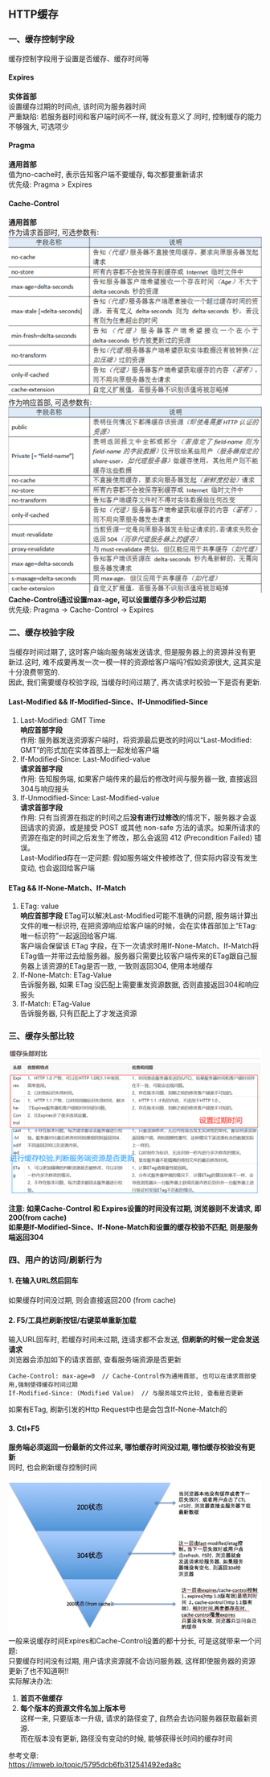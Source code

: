 ## HTTP缓存
### 一、缓存控制字段
缓存控制字段用于设置是否缓存、缓存时间等
#### Expires
**实体首部**<br>
设置缓存过期的时间点, 该时间为服务器时间<br>
严重缺陷: 若服务器时间和客户端时间不一样, 就没有意义了.同时, 控制缓存的能力不够强大, 可选项少
#### Pragma
**通用首部**<br>
值为no-cache时, 表示告知客户端不要缓存, 每次都要重新请求<br>
优先级: Pragma > Expires
#### Cache-Control
**通用首部**<br>
作为请求首部时, 可选参数有:
![](https://github.com/zenglinan/HTTP-note/blob/master/img/9.png)<br>
作为响应首部, 可选参数有:
![](https://github.com/zenglinan/HTTP-note/blob/master/img/10.png)<br>
**Cache-Control通过设置max-age, 可以设置缓存多少秒后过期**<br>
优先级: Pragma -> Cache-Control -> Expires

### 二、缓存校验字段
当缓存时间过期了, 这时客户端向服务端发送请求, 但是服务器上的资源并没有更新过.这时, 难不成要再发一次一模一样的资源给客户端吗?假如资源很大, 这其实是十分浪费带宽的.<br>
因此, 我们需要缓存校验字段, 当缓存时间过期了, 再次请求时校验一下是否有更新.
#### Last-Modified && If-Modified-Since、If-Unmodified-Since
1. Last-Modified: GMT Time<br>
**响应首部字段**<br>
作用: 服务器发送资源客户端时，将资源最后更改的时间以“Last-Modified: GMT”的形式加在实体首部上一起发给客户端
2. If-Modified-Since: Last-Modified-value<br>
**请求首部字段**<br>
作用: 告知服务端, 如果客户端传来的最后的修改时间与服务器一致, 直接返回304与响应报头
3. If-Unmodified-Since: Last-Modified-value<br>
**请求首部字段**<br>
作用: 只有当资源在指定的时间之后**没有进行过修改**的情况下，服务器才会返回请求的资源，或是接受 POST 或其他 non-safe 方法的请求。如果所请求的资源在指定的时间之后发生了修改，那么会返回 412 (Precondition Failed) 错误。<br>
Last-Modified存在一定问题: 假如服务端文件被修改了, 但实际内容没有发生变动, 也会返回给客户端

#### ETag && If-None-Match、If-Match
1. ETag: value<br>
**响应首部字段**
ETag可以解决Last-Modified可能不准确的问题, 服务端计算出文件的唯一标识符, 在把资源响应给客户端的时候，会在实体首部加上“ETag: 唯一标识符”一起返回给客户端.<br>
客户端会保留该 ETag 字段，在下一次请求时用If-None-Match、If-Match将ETag值一并带过去给服务器。服务器只需要比较客户端传来的ETag跟自己服务器上该资源的ETag是否一致, 一致则返回304, 使用本地缓存
2. If-None-Match: ETag-Value<br>
告诉服务器, 如果 ETag 没匹配上需要重发资源数据, 否则直接返回304和响应报头
3. If-Match: ETag-Value<br>
告诉服务器, 只有匹配上了才发送资源

### 三、缓存头部比较
![](https://github.com/zenglinan/HTTP-note/blob/master/img/11.png)<br>

**注意: 如果Cache-Control 和 Expires设置的时间没有过期, 浏览器则不发请求, 即200(from cache)**<br>
**如果是If-Modified-Since、If-None-Match和设置的缓存校验不匹配, 则是服务端返回304**

### 四、用户的访问/刷新行为
#### 1. 在输入URL然后回车
如果缓存时间没过期, 则会直接返回200 (from cache)
#### 2. F5/工具栏刷新按钮/右键菜单重新加载
输入URL回车时, 若缓存时间未过期, 连请求都不会发送, **但刷新的时候一定会发送请求**<br>
浏览器会添加如下的请求首部, 查看服务端资源是否更新
```
Cache-Control: max-age=0  // Cache-Control作为通用首部, 也可以在请求首部使用,强制使得缓存时间过期
If-Modified-Since: (Modified Value)  // 与服务端文件比较, 查看是否更新
```
如果有ETag, 刷新引发的Http Request中也是会包含If-None-Match的
#### 3. Ctl+F5
**服务端必须返回一份最新的文件过来, 哪怕缓存时间没过期, 哪怕缓存校验没有更新**<br>
同时, 也会刷新缓存控制时间

![](https://github.com/zenglinan/HTTP-note/blob/master/img/12.png)<br>
一般来说缓存时间Expires和Cache-Control设置的都十分长, 可是这就带来一个问题: <br>
只要缓存时间没有过期, 用户请求资源就不会访问服务器, 这样即使服务器的资源更新了也不知道啊!!<br>
实际解决办法: <br>
1. **首页不做缓存**<br>
2. **每个版本的资源文件名加上版本号**<br>
这样一来, 只要版本一升级, 请求的路径变了, 自然会去访问服务器获取最新资源.<br>
而在版本没有更新, 路径没有变动的时候, 能够获得长时间的缓存时间

参考文章:<br>
https://imweb.io/topic/5795dcb6fb312541492eda8c
